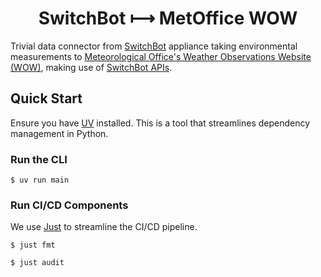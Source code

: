 <h1 align="center">SwitchBot ⟼ MetOffice WOW</h1>

Trivial data connector from [SwitchBot](https://www.switch-bot.com/) appliance taking environmental measurements to [Meteorological Office's Weather Observations Website (WOW)](https://wow.metoffice.gov.uk/), making use of [SwitchBot APIs](https://github.com/OpenWonderLabs/SwitchBotAPI).

## Quick Start

Ensure you have [UV](https://github.com/astral-sh/uv) installed.  This is a tool that streamlines dependency management in Python.

### Run the CLI

```commandline
$ uv run main
```

### Run CI/CD Components

We use [Just](https://github.com/casey/just) to streamline the CI/CD pipeline.

```commandline
$ just fmt

$ just audit
```
